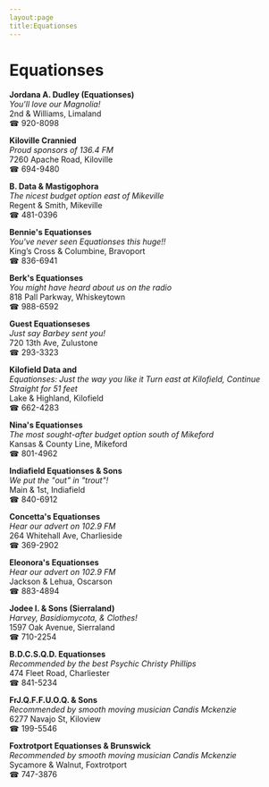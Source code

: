 ```yaml
---
layout:page
title:Equationses
---
```

# Equationses

**Jordana A. Dudley (Equationses)**  
_You'll love our Magnolia!_  
2nd & Williams, Limaland  
☎ 920-8098



**Kiloville Crannied**  
_Proud sponsors of 136.4 FM_  
7260 Apache Road, Kiloville  
☎ 694-9480



**B. Data & Mastigophora**  
_The nicest budget option east of Mikeville_  
Regent & Smith, Mikeville  
☎ 481-0396



**Bennie's Equationses**  
_You've never seen Equationses this huge!!_  
King’s Cross & Columbine, Bravoport  
☎ 836-6941



**Berk's Equationses**  
_You might have heard about us on the radio_  
818 Pall Parkway, Whiskeytown  
☎ 988-6592



**Guest Equationseses**  
_Just say Barbey sent you!_  
720 13th Ave, Zulustone  
☎ 293-3323



**Kilofield Data and**  
_Equationses: Just the way you like it 
Turn east at Kilofield, Continue Straight for 51 feet_  
Lake & Highland, Kilofield  
☎ 662-4283



**Nina's Equationses**  
_The most sought-after budget option south of Mikeford_  
Kansas & County Line, Mikeford  
☎ 801-4962



**Indiafield Equationses & Sons**  
_We put the "out" in "trout"!_  
Main & 1st, Indiafield  
☎ 840-6912



**Concetta's Equationses**  
_Hear our advert on 102.9 FM_  
264 Whitehall Ave, Charlieside  
☎ 369-2902



**Eleonora's Equationses**  
_Hear our advert on 102.9 FM_  
Jackson & Lehua, Oscarson  
☎ 883-4894



**Jodee I. & Sons (Sierraland)**  
_Harvey, Basidiomycota, & Clothes!_  
1597 Oak Avenue, Sierraland  
☎ 710-2254



**B.D.C.S.Q.D. Equationses**  
_Recommended by the best Psychic Christy Phillips_  
474 Fleet Road, Charliester  
☎ 841-5234



**FrJ.Q.F.F.U.O.Q. & Sons**  
_Recommended by smooth moving musician Candis Mckenzie_  
6277 Navajo St, Kiloview  
☎ 199-5546



**Foxtrotport Equationses & Brunswick**  
_Recommended by smooth moving musician Candis Mckenzie_  
Sycamore & Walnut, Foxtrotport  
☎ 747-3876



